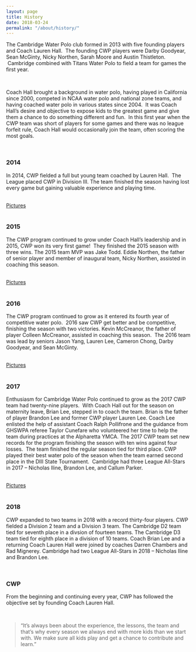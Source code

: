 ```yaml
---
layout: page
title: History
date: 2018-03-24
permalink: "/about/history/"
---
```


The Cambridge Water Polo club formed in 2013 with five founding players and Coach Lauren Hall.  The founding CWP players were Darby Goodyear, Sean McGinty, Nicky Northen, Sarah Moore and Austin Thistleton.  Cambridge combined with Titans Water Polo to field a team for games the first year.

<br>

Coach Hall brought a background in water polo, having played in California since 2000, competed in NCAA water polo and national zone teams, and having coached water polo in various states since 2004.  It was Coach Hall’s desire and objective to expose kids to the greatest game and give them a chance to do something different and fun.  In this first year when the CWP team was short of players for some games and there was no league forfeit rule, Coach Hall would occasionally join the team, often scoring the most goals.

<br>

### 2014
In 2014, CWP fielded a full but young team coached by Lauren Hall.  The League placed CWP in Division III.  The team finished the season having lost every game but gaining valuable experience and playing time.
<br><br>
<div class="col-md-3 mb-2">
<a href="/gallery/2014" class="btn btn-light active w-100 p-10" role="button" aria-pressed="true">Pictures</a>
</div>

<br>

### 2015
The CWP program continued to grow under Coach Hall’s leadership and in 2015, CWP won its very first game!  They finished the 2015 season with three wins.  The 2015 team MVP was Jake Todd. Eddie Northen, the father of senior player and member of inaugural team, Nicky Northen, assisted in coaching this season. 
<br><br>
<div class="col-md-3 mb-2">
<a href="/gallery/2015" class="btn btn-light active w-100 p-10" role="button" aria-pressed="true">Pictures</a>
</div>

<br>

### 2016
The CWP program continued to grow as it entered its fourth year of competitive water polo.  2016 saw CWP get better and be competitive, finishing the season with two victories. Kevin McCreanor, the father of player Colleen McCreanor, assisted in coaching this season.  The 2016 team was lead by seniors Jason Yang, Lauren Lee, Cameron Chong, Darby Goodyear, and Sean McGinty.
<br><br>
<div class="col-md-3 mb-2">
<a href="/gallery/2016" class="btn btn-light active w-100 p-10" role="button" aria-pressed="true">Pictures</a>
</div>

<br>

### 2017
Enthusiasm for Cambridge Water Polo continued to grow as the 2017 CWP team had twenty-nine players.  With Coach Hall out for the season on maternity leave, Brian Lee, stepped in to coach the team.  Brian is the father of player Brandon Lee and former CWP player Lauren Lee.  Coach Lee enlisted the help of assistant Coach Ralph Pollifrone and the guidance from GHSWPA referee Taylor Cunefare who volunteered her time to help the team during practices at the Alpharetta YMCA.
The 2017 CWP team set new records for the program finishing the season with ten wins against four losses.  The team finished the regular season tied for third place.  CWP played their best water polo of the season when the team earned second place in the DIII State Tournament.  Cambridge had three League All-Stars in 2017 – Nicholas Iline, Brandon Lee, and Callum Parker.
<br><br>
<div class="col-md-3 mb-2">
<a href="/gallery/2017" class="btn btn-light active w-100 p-10" role="button" aria-pressed="true">Pictures</a>
</div>
<br>

### 2018
CWP expanded to two teams in 2018 with a record thirty-four players.  CWP fielded a Division 2 team and a Division 3 team.  The Cambridge D2 team tied for seventh place in a divsion of fourteen teams.  The Cambridge D3 team tied for eighth place in a division of 10 teams.  Coach Brian Lee and a returning Coach Lauren Hall were joined by coaches Darren Chambers and Rad Mignerey. 
Cambridge had two League All-Stars in 2018 – Nicholas Iline and Brandon Lee.

<br>

### CWP
From the beginning and continuing every year, CWP has followed the objective set by founding Coach Lauren Hall.

<br>

> “It’s always been about the experience, the lessons, the team and that’s why every season we always end with more kids than we start with. We make sure all kids play and get a chance to contribute and learn.”
